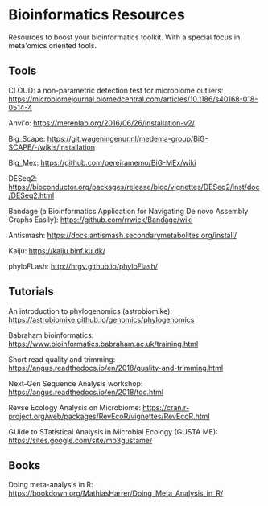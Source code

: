 # Bioinformatics Resources
Resources to boost your bioinformatics toolkit. With a special focus in meta'omics oriented tools. 

## Tools

CLOUD: a non-parametric detection test for microbiome outliers: https://microbiomejournal.biomedcentral.com/articles/10.1186/s40168-018-0514-4

Anvi'o: https://merenlab.org/2016/06/26/installation-v2/

Big_Scape: https://git.wageningenur.nl/medema-group/BiG-SCAPE/-/wikis/installation

Big_Mex: https://github.com/pereiramemo/BiG-MEx/wiki

DESeq2: https://bioconductor.org/packages/release/bioc/vignettes/DESeq2/inst/doc/DESeq2.html

Bandage (a Bioinformatics Application for Navigating De novo Assembly Graphs Easily): https://github.com/rrwick/Bandage/wiki

Antismash: https://docs.antismash.secondarymetabolites.org/install/

Kaiju: https://kaiju.binf.ku.dk/

phyloFLash: http://hrgv.github.io/phyloFlash/


## Tutorials

An introduction to phylogenomics (astrobiomike): https://astrobiomike.github.io/genomics/phylogenomics

Babraham bioinformatics: https://www.bioinformatics.babraham.ac.uk/training.html

Short read quality and trimming: https://angus.readthedocs.io/en/2018/quality-and-trimming.html

Next-Gen Sequence Analysis workshop: https://angus.readthedocs.io/en/2018/toc.html

Revse Ecology Analysis on Microbiome: https://cran.r-project.org/web/packages/RevEcoR/vignettes/RevEcoR.html

GUide to STatistical Analysis in Microbial Ecology (GUSTA ME): https://sites.google.com/site/mb3gustame/


## Books

Doing meta-analysis in R: https://bookdown.org/MathiasHarrer/Doing_Meta_Analysis_in_R/
